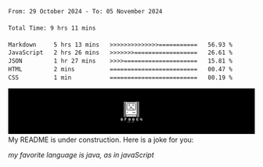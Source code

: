 <!--START_SECTION:waka-->

```txt
From: 29 October 2024 - To: 05 November 2024

Total Time: 9 hrs 11 mins

Markdown     5 hrs 13 mins   >>>>>>>>>>>>>>===========   56.93 %
JavaScript   2 hrs 26 mins   >>>>>>>==================   26.61 %
JSON         1 hr 27 mins    >>>>=====================   15.81 %
HTML         2 mins          =========================   00.47 %
CSS          1 min           =========================   00.19 %
```

<!--END_SECTION:waka-->

<img src="https://raw.githubusercontent.com/n3xta/image-hosting/main/img/202411032331174.png"/>
My README is under construction. Here is a joke for you:

*my favorite language is java, as in javaScript* 
